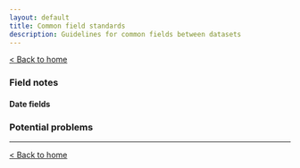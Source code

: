 ```yaml
---
layout: default
title: Common field standards
description: Guidelines for common fields between datasets
---
```


[&lt; Back to home](./)

### Field notes

#### Date fields

### Potential problems


---

[&lt; Back to home](./)